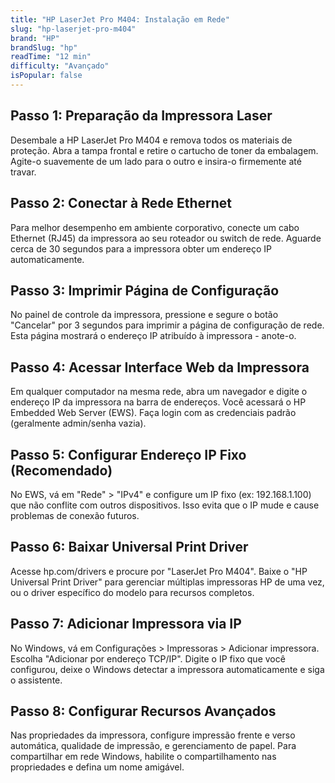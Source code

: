 ```yaml
---
title: "HP LaserJet Pro M404: Instalação em Rede"
slug: "hp-laserjet-pro-m404"
brand: "HP"
brandSlug: "hp"
readTime: "12 min"
difficulty: "Avançado"
isPopular: false
---
```


## Passo 1: Preparação da Impressora Laser

Desembale a HP LaserJet Pro M404 e remova todos os materiais de proteção. Abra a tampa frontal e retire o cartucho de toner da embalagem. Agite-o suavemente de um lado para o outro e insira-o firmemente até travar.

## Passo 2: Conectar à Rede Ethernet

Para melhor desempenho em ambiente corporativo, conecte um cabo Ethernet (RJ45) da impressora ao seu roteador ou switch de rede. Aguarde cerca de 30 segundos para a impressora obter um endereço IP automaticamente.

## Passo 3: Imprimir Página de Configuração

No painel de controle da impressora, pressione e segure o botão "Cancelar" por 3 segundos para imprimir a página de configuração de rede. Esta página mostrará o endereço IP atribuído à impressora - anote-o.

## Passo 4: Acessar Interface Web da Impressora

Em qualquer computador na mesma rede, abra um navegador e digite o endereço IP da impressora na barra de endereços. Você acessará o HP Embedded Web Server (EWS). Faça login com as credenciais padrão (geralmente admin/senha vazia).

## Passo 5: Configurar Endereço IP Fixo (Recomendado)

No EWS, vá em "Rede" > "IPv4" e configure um IP fixo (ex: 192.168.1.100) que não conflite com outros dispositivos. Isso evita que o IP mude e cause problemas de conexão futuros.

## Passo 6: Baixar Universal Print Driver

Acesse hp.com/drivers e procure por "LaserJet Pro M404". Baixe o "HP Universal Print Driver" para gerenciar múltiplas impressoras HP de uma vez, ou o driver específico do modelo para recursos completos.

## Passo 7: Adicionar Impressora via IP

No Windows, vá em Configurações > Impressoras > Adicionar impressora. Escolha "Adicionar por endereço TCP/IP". Digite o IP fixo que você configurou, deixe o Windows detectar a impressora automaticamente e siga o assistente.

## Passo 8: Configurar Recursos Avançados

Nas propriedades da impressora, configure impressão frente e verso automática, qualidade de impressão, e gerenciamento de papel. Para compartilhar em rede Windows, habilite o compartilhamento nas propriedades e defina um nome amigável.
